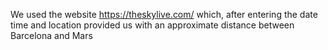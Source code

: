 We used the website https://theskylive.com/ which, after entering the date time and location provided us with an approximate distance between Barcelona and Mars
